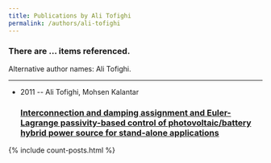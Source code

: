 ```yaml
---
title: Publications by Ali Tofighi
permalink: /authors/ali-tofighi
---
```


<h3 id="number-posts">There are ... items referenced.</h3>
<p id='info-authors'>Alternative author names: Ali Tofighi.</p>
<hr />
<ul class="post-list">
<li><span class='post-meta'>2011 -- Ali Tofighi, Mohsen Kalantar</span><h3><a class='post-link' href="{{ site.baseurl }}/interconnection-and-damping-assignment-and-euler-lagrange-passivity-based-control-of-photovoltaic-battery-hybrid-power-source-for-stand-alone-applications">Interconnection and damping assignment and Euler-Lagrange passivity-based control of photovoltaic/battery hybrid power source for stand-alone applications</a></h3></li>

</ul>
{% include count-posts.html %}
